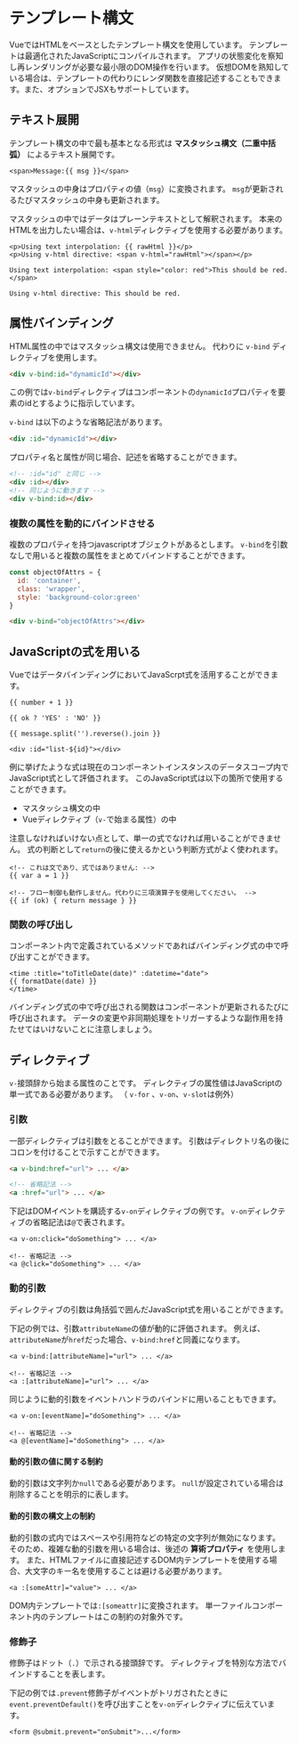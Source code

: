 # テンプレート構文
VueではHTMLをベースとしたテンプレート構文を使用しています。
テンプレートは最適化されたJavaScriptにコンパイルされます。
アプリの状態変化を察知し再レンダリングが必要な最小限のDOM操作を行います。
仮想DOMを熟知している場合は、テンプレートの代わりにレンダ関数を直接記述することもできます。また、オプションでJSXもサポートしています。

## テキスト展開
テンプレート構文の中で最も基本となる形式は __マスタッシュ構文（二重中括弧）__ によるテキスト展開です。

```html:template
<span>Message:{{ msg }}</span>
```

マスタッシュの中身はプロパティの値（`msg`）に変換されます。
`msg`が更新されるたびマスタッシュの中身も更新されます。

マスタッシュの中ではデータはプレーンテキストとして解釈されます。
本来のHTMLを出力したい場合は、`v-html`ディレクティブを使用する必要があります。

```html:template
<p>Using text interpolation: {{ rawHtml }}</p>
<p>Using v-html directive: <span v-html="rawHtml"></span></p>
```

```
Using text interpolation: <span style="color: red">This should be red.</span>

Using v-html directive: This should be red.
```

## 属性バインディング
HTML属性の中ではマスタッシュ構文は使用できません。
代わりに `v-bind` ディレクティブを使用します。

```html
<div v-bind:id="dynamicId"></div>
```
この例では`v-bind`ディレクティブはコンポーネントの`dynamicId`プロパティを要素のidとするように指示しています。

`v-bind` は以下のような省略記法があります。

```html
<div :id="dynamicId"></div>
```

プロパティ名と属性が同じ場合、記述を省略することができます。

```html
<!-- :id="id" と同じ -->
<div :id></div>
<!-- 同じように動きます -->
<div v-bind:id></div>
```

### 複数の属性を動的にバインドさせる
複数のプロパティを持つjavascriptオブジェクトがあるとします。
`v-bind`を引数なしで用いると複数の属性をまとめてバインドすることができます。

```js
const objectOfAttrs = {
  id: 'container',
  class: 'wrapper',
  style: 'background-color:green'
}
```

```html
<div v-bind="objectOfAttrs"></div>
```

## JavaScriptの式を用いる
VueではデータバインディングにおいてJavaScrpt式を活用することができます。

```html:template
{{ number + 1 }}

{{ ok ? 'YES' : 'NO' }}

{{ message.split('').reverse().join }}

<div :id="list-${id}"></div>
```

例に挙げたような式は現在のコンポーネントインスタンスのデータスコープ内でJavaScript式として評価されます。
このJavaScript式は以下の箇所で使用することができます。
- マスタッシュ構文の中
- Vueディレクティブ（`v-`で始まる属性）の中

注意しなければいけない点として、単一の式でなければ用いることができません。
式の判断として`return`の後に使えるかという判断方式がよく使われます。

```vue:template
<!-- これは文であり、式ではありません: -->
{{ var a = 1 }}

<!-- フロー制御も動作しません。代わりに三項演算子を使用してください。 -->
{{ if (ok) { return message } }}
```

### 関数の呼び出し
コンポーネント内で定義されているメソッドであればバインディング式の中で呼び出すことができます。

```vue:template
<time :title="toTitleDate(date)" :datetime="date">
{{ formatDate(date) }}
</time>
```

バインディング式の中で呼び出される関数はコンポーネントが更新されるたびに呼び出されます。
データの変更や非同期処理をトリガーするような副作用を持たせてはいけないことに注意しましょう。


## ディレクティブ
`v-`接頭辞から始まる属性のことです。
ディレクティブの属性値はJavaScriptの単一式である必要があります。
（ `v-for` 、`v-on`、`v-slot`は例外）

### 引数
一部ディレクティブは引数をとることができます。
引数はディレクトリ名の後にコロンを付けることで示すことができます。

```html
<a v-bind:href="url"> ... </a>

<!-- 省略記法 -->
<a :href="url"> ... </a>
```

下記はDOMイベントを購読する`v-on`ディレクティブの例です。
`v-on`ディレクティブの省略記法は`@`で表されます。

```vue
<a v-on:click="doSomething"> ... </a>

<!-- 省略記法 -->
<a @click="doSomething"> ... </a>
```

### 動的引数
ディレクティブの引数は角括弧で囲んだJavaScript式を用いることができます。

下記の例では、引数`attributeName`の値が動的に評価されます。
例えば、`attributeName`が`href`だった場合、`v-bind:href`と同義になります。

```vue
<a v-bind:[attributeName]="url"> ... </a>

<!-- 省略記法 -->
<a :[attributeName]="url"> ... </a>
```

同じように動的引数をイベントハンドラのバインドに用いることもできます。

```vue
<a v-on:[eventName]="doSomething"> ... </a>

<!-- 省略記法 -->
<a @[eventName]="doSomething"> ... </a>
```

#### 動的引数の値に関する制約
動的引数は文字列か`null`である必要があります。
`null`が設定されている場合は削除することを明示的に表します。

#### 動的引数の構文上の制約
動的引数の式内ではスペースや引用符などの特定の文字列が無効になります。
そのため、複雑な動的引数を用いる場合は、後述の __算術プロパティ__ を使用します。
また、HTMLファイルに直接記述するDOM内テンプレートを使用する場合、大文字のキー名を使用することは避ける必要があります。

```vue
<a :[someAttr]="value"> ... </a>
```

DOM内テンプレートでは`:[someattr]`に変換されます。
単一ファイルコンポーネント内のテンプレートはこの制約の対象外です。

### 修飾子
修飾子はドット（`.`）で示される接頭辞です。
ディレクティブを特別な方法でバインドすることを表します。

下記の例では`.prevent`修飾子がイベントがトリガされたときに`event.preventDefault()`を呼び出すことを`v-on`ディレクティブに伝えています。

```vue
<form @submit.prevent="onSubmit">...</form>
```

